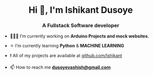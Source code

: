 <h1 align="center">Hi 👋, I'm Ishikant Dusoye</h1>
<h3 align="center">A Fullstack Software developer</h3>


- 👨🏻‍💻 I’m currently working on **Arduino Projects and mock websites.**

- ⚛️ I’m currently learning **Python** & **MACHINE LEARNING**

- ❗️ All of my projects are available at [github.com/Ishikant](https://github.com/Ishikant)

- 📫 How to reach me **dusoyevashish@gmail.com**

